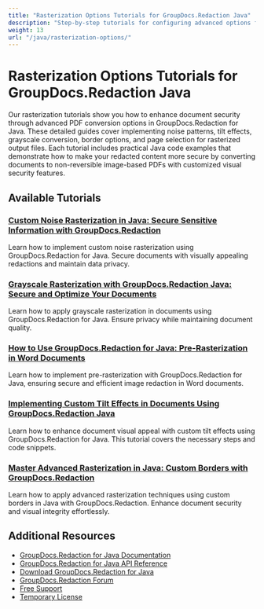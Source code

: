 ```yaml
---
title: "Rasterization Options Tutorials for GroupDocs.Redaction Java"
description: "Step-by-step tutorials for configuring advanced options for rasterized PDF output including noise, tilt, grayscale, and borders in GroupDocs.Redaction for Java."
weight: 13
url: "/java/rasterization-options/"
---
```

# Rasterization Options Tutorials for GroupDocs.Redaction Java

Our rasterization tutorials show you how to enhance document security through advanced PDF conversion options in GroupDocs.Redaction for Java. These detailed guides cover implementing noise patterns, tilt effects, grayscale conversion, border options, and page selection for rasterized output files. Each tutorial includes practical Java code examples that demonstrate how to make your redacted content more secure by converting documents to non-reversible image-based PDFs with customized visual security features.

## Available Tutorials

### [Custom Noise Rasterization in Java&#58; Secure Sensitive Information with GroupDocs.Redaction](./java-groupdocs-redaction-custom-noise-rasterization/)
Learn how to implement custom noise rasterization using GroupDocs.Redaction for Java. Secure documents with visually appealing redactions and maintain data privacy.

### [Grayscale Rasterization with GroupDocs.Redaction Java&#58; Secure and Optimize Your Documents](./grayscale-rasterization-groupdocs-redaction-java/)
Learn how to apply grayscale rasterization in documents using GroupDocs.Redaction for Java. Ensure privacy while maintaining document quality.

### [How to Use GroupDocs.Redaction for Java&#58; Pre-Rasterization in Word Documents](./groupdocs-redaction-java-pre-rasterization-word-docs/)
Learn how to implement pre-rasterization with GroupDocs.Redaction for Java, ensuring secure and efficient image redaction in Word documents.

### [Implementing Custom Tilt Effects in Documents Using GroupDocs.Redaction Java](./custom-tilt-effects-groupdocs-redaction-java/)
Learn how to enhance document visual appeal with custom tilt effects using GroupDocs.Redaction for Java. This tutorial covers the necessary steps and code snippets.

### [Master Advanced Rasterization in Java&#58; Custom Borders with GroupDocs.Redaction](./advanced-rasterization-java-custom-borders-groupdocs-redaction/)
Learn how to apply advanced rasterization techniques using custom borders in Java with GroupDocs.Redaction. Enhance document security and visual integrity effortlessly.

## Additional Resources

- [GroupDocs.Redaction for Java Documentation](https://docs.groupdocs.com/redaction/java/)
- [GroupDocs.Redaction for Java API Reference](https://reference.groupdocs.com/redaction/java/)
- [Download GroupDocs.Redaction for Java](https://releases.groupdocs.com/redaction/java/)
- [GroupDocs.Redaction Forum](https://forum.groupdocs.com/c/redaction/33)
- [Free Support](https://forum.groupdocs.com/)
- [Temporary License](https://purchase.groupdocs.com/temporary-license/)

